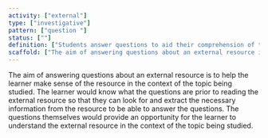 ```yaml
---
activity: ["external"]
type: ["investigative"]
pattern: ["question "]
status: [""]
definition: ["Students answer questions to aid their comprehension of the resource."]
scaffold: ["The aim of answering questions about an external resource is to help the learner make sense of the resource in the context of the topic being studied. The learner would know what the questions are prior to reading the external resource so that they can look for and extract the necessary information from the resource to be able to answer the questions. The questions themselves would provide an opportunity for the learner to understand the external resource in the context of the topic being studied."]
---
```


The aim of answering questions about an external resource is to help the learner make sense of the resource in the context of the topic being studied. The learner would know what the questions are prior to reading the external resource so that they can look for and extract the necessary information from the resource to be able to answer the questions. The questions themselves would provide an opportunity for the learner to understand the external resource in the context of the topic being studied.

